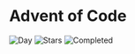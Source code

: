 # Advent of Code

![Day](https://img.shields.io/badge/day%20📅-8-blue) ![Stars](https://img.shields.io/badge/stars%20⭐-13-yellow) ![Completed](https://img.shields.io/badge/days%20completed-6-red)

